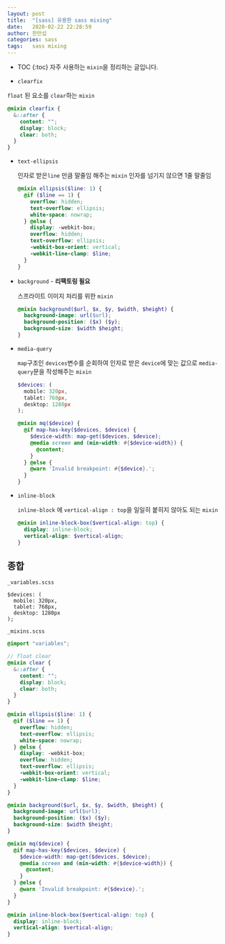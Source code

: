```yaml
---
layout: post
title:  "[sass] 유용한 sass mixing"
date:   2020-02-22 22:28:59
author: 한만섭
categories: sass
tags:	sass mixing
---
```


* TOC
{:toc}
자주 사용하는 `mixin`을 정리하는 글입니다.

-  `clearfix`

  `float` 된 요소를  `clear`하는 `mixin`

  ```scss
  @mixin clearfix {
    &::after {
      content: "";
      display: block;
      clear: both;
    }
  }
  ```

- `text-ellipsis`

  인자로 받은`line` 만큼 말줄임 해주는 `mixin` 인자를 넘기지 않으면 1줄 말줄임

  ```scss
  @mixin ellipsis($line: 1) {
    @if ($line == 1) {
      overflow: hidden;
      text-overflow: ellipsis;
      white-space: nowrap;
    } @else {
      display: -webkit-box;
      overflow: hidden;
      text-overflow: ellipsis;
      -webkit-box-orient: vertical;
      -webkit-line-clamp: $line;
    }
  }
  ```

- `background` -  **리팩토링 필요**

  스프라이트 이미지 처리를 위한 `mixin`

  ```scss
  @mixin background($url, $x, $y, $width, $height) {
    background-image: url($url);
    background-position: ($x) ($y);
    background-size: $width $height;
  }
  ```

- `media-query`

  `map`구조인 `devices`변수를 순회하여 인자로 받은 `device`에 맞는 값으로 `media-query`문을 작성해주는 `mixin`

  ```scss
  $devices: (
    mobile: 320px,
    tablet: 768px,
    desktop: 1280px
  );
  
  @mixin mq($device) {
    @if map-has-key($devices, $device) {
      $device-width: map-get($devices, $device);
      @media screen and (min-width: #{$device-width}) {
        @content;
      }
    } @else {
      @warn 'Invalid breakpoint: #{$device}.';
    }
  }
  ```

- `inline-block`

  `inline-block` 에 `vertical-align : top`을 일일히 붙히지 않아도 되는 `mixin`

  ```scss
  @mixin inline-block-box($vertical-align: top) {
    display: inline-block;
    vertical-align: $vertical-align;
  }
  ```

  





## 종합

`_variables.scss`

```
$devices: (
  mobile: 320px,
  tablet: 768px,
  desktop: 1280px
);

```



`_mixins.scss`

```scss
@import "variables";

// float clear
@mixin clear {
  &::after {
    content: "";
    display: block;
    clear: both;
  }
}

@mixin ellipsis($line: 1) {
  @if ($line == 1) {
    overflow: hidden;
    text-overflow: ellipsis;
    white-space: nowrap;
  } @else {
    display: -webkit-box;
    overflow: hidden;
    text-overflow: ellipsis;
    -webkit-box-orient: vertical;
    -webkit-line-clamp: $line;
  }
}

@mixin background($url, $x, $y, $width, $height) {
  background-image: url($url);
  background-position: ($x) ($y);
  background-size: $width $height;
}

@mixin mq($device) {
  @if map-has-key($devices, $device) {
    $device-width: map-get($devices, $device);
    @media screen and (min-width: #{$device-width}) {
      @content;
    }
  } @else {
    @warn 'Invalid breakpoint: #{$device}.';
  }
}

@mixin inline-block-box($vertical-align: top) {
  display: inline-block;
  vertical-align: $vertical-align;
}

```



